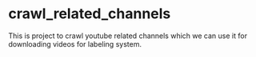 # crawl_related_channels

This is project to crawl youtube related channels which we can use it for downloading videos for labeling system.
